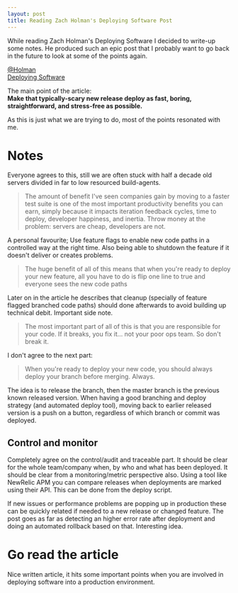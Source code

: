 ```yaml
---
layout: post
title: Reading Zach Holman's Deploying Software Post
---
```


While reading Zach Holman's Deploying Software I decided to write-up some notes. He produced such an epic post that I probably want to go back in the future to look at some of the points again.
  
[@Holman](https://twitter.com/holman)  
[Deploying Software](https://zachholman.com/posts/deploying-software)
  
The main point of the article:  
**Make that typically-scary new release deploy as fast, boring, straightforward, and stress-free as possible.**
  
As this is just what we are trying to do, most of the points resonated with me.

# Notes
  
Everyone agrees to this, still we are often stuck with half a decade old servers divided in far to low resourced build-agents.  
> The amount of benefit I've seen companies gain by moving to a faster test suite is one of the most important productivity benefits you can earn, simply because it impacts iteration feedback cycles, time to deploy, developer happiness, and inertia. Throw money at the problem: servers are cheap, developers are not.
    
A personal favourite; Use feature flags to enable new code paths in a controlled way at the right time. Also being able to shutdown the feature if it doesn't deliver or creates problems. 
> The huge benefit of all of this means that when you're ready to deploy your new feature, all you have to do is flip one line to true and everyone sees the new code paths

Later on in the article he describes that cleanup (specially of feature flagged branched code paths) should done afterwards to avoid building up technical debit. Important side note.
    
> The most important part of all of this is that you are responsible for your code. If it breaks, you fix it… not your poor ops team. So don't break it.
  
I don't agree to the next part: 
> When you're ready to deploy your new code, you should always deploy your branch before merging. Always.  
  
The idea is to release the branch, then the master branch is the previous known released version. When having a good branching and deploy strategy (and automated deploy tool), moving back to earlier released version is a push on a button, regardless of which branch or commit was deployed.  

## Control and monitor

Completely agree on the control/audit and traceable part. It should be clear for the whole team/company when, by who and what has been deployed. It should be clear from a monitoring/metric perspective also. Using a tool like NewRelic APM you can compare releases when deployments are marked using their API. This can be done from the deploy script.
  
If new issues or performance problems are popping up in production these can be quickly related if needed to a new release or changed feature. The post goes as far as detecting an higher error rate after deployment and doing an automated rollback based on that. Interesting idea.

# Go read the article
  
Nice written article, it hits some important points when you are involved in deploying software into a production environment. 



 
